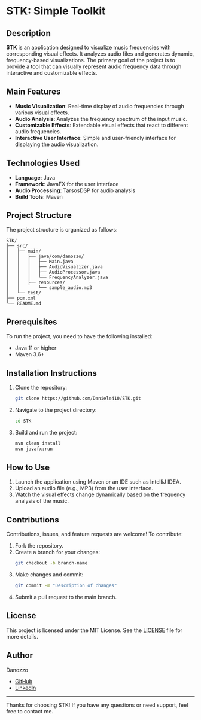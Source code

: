 
# STK: Simple Toolkit

## Description

**STK** is an application designed to visualize music frequencies with corresponding visual effects. It analyzes audio
files and generates dynamic, frequency-based visualizations. The primary goal of the project is to provide a tool that
can visually represent audio frequency data through interactive and customizable effects.

## Main Features

- **Music Visualization**: Real-time display of audio frequencies through various visual effects.
- **Audio Analysis**: Analyzes the frequency spectrum of the input music.
- **Customizable Effects**: Extendable visual effects that react to different audio frequencies.
- **Interactive User Interface**: Simple and user-friendly interface for displaying the audio visualization.

## Technologies Used

- **Language**: Java
- **Framework**: JavaFX for the user interface
- **Audio Processing**: TarsosDSP for audio analysis
- **Build Tools**: Maven

## Project Structure

The project structure is organized as follows:

```
STK/
├── src/
│   ├── main/
│   │   ├── java/com/danozzo/
│   │   │   ├── Main.java
│   │   │   ├── AudioVisualizer.java
│   │   │   ├── AudioProcessor.java
│   │   │   └── FrequencyAnalyzer.java
│   │   ├── resources/
│   │       └── sample_audio.mp3
│   └── test/
├── pom.xml
└── README.md
```

## Prerequisites

To run the project, you need to have the following installed:

- Java 11 or higher
- Maven 3.6+

## Installation Instructions

1. Clone the repository:
   ```bash
   git clone https://github.com/Daniele410/STK.git
   ```
2. Navigate to the project directory:
   ```bash
   cd STK
   ```
3. Build and run the project:
   ```bash
   mvn clean install
   mvn javafx:run
   ```

## How to Use

1. Launch the application using Maven or an IDE such as IntelliJ IDEA.
2. Upload an audio file (e.g., MP3) from the user interface.
3. Watch the visual effects change dynamically based on the frequency analysis of the music.

## Contributions

Contributions, issues, and feature requests are welcome! To contribute:

1. Fork the repository.
2. Create a branch for your changes:
   ```bash
   git checkout -b branch-name
   ```
3. Make changes and commit:
   ```bash
   git commit -m "Description of changes"
   ```
4. Submit a pull request to the main branch.

## License

This project is licensed under the MIT License. See the [LICENSE](LICENSE) file for more details.

## Author

Danozzo

- [GitHub](https://github.com/Daniele410)
- [LinkedIn](https://www.linkedin.com/in/daniele-miraglia)

---
Thanks for choosing STK! If you have any questions or need support, feel free to contact me.
